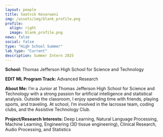 ```yaml
---
layout: people
title: Saatvik Kesarwani
img: /assets/img/blank_profile.png
profile:
  align: right
  image: blank_profile.png
news: false
social: false
type: "High School Summer"
lab_type: "Current"
description: Summer Intern 2025
---
```


**School:** Thomas Jefferson High School for Science and Technology

**EDIT ML Program Track:**
Advanced Research

**About Me:**
I’m a Junior at Thomas Jefferson High School for Science and Technology with a strong passion for artificial intelligence and statistical analysis. Outside the classroom, I enjoy spending time with friends, playing sports, and traveling. At school, I’m involved in the lacrosse team, coding clubs, and the Assistive Technology Club.

**Project/Research Interests:**
Deep Learning, Natural Language Processing, Machine Learning, Engineering (3D tissue engineering), Clinical Research, Audio Processing, and Statistics
    